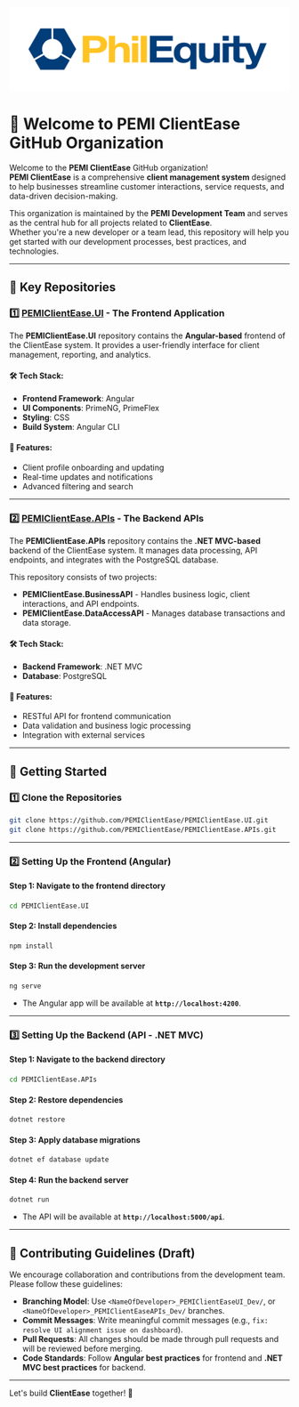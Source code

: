 ![PEMI Logo](./pemi_logo.png)

# 👋 Welcome to PEMI ClientEase GitHub Organization

Welcome to the **PEMI ClientEase** GitHub organization!  
**PEMI ClientEase** is a comprehensive **client management system** designed to help businesses streamline customer interactions, service requests, and data-driven decision-making.  

This organization is maintained by the **PEMI Development Team** and serves as the central hub for all projects related to **ClientEase**.  
Whether you're a new developer or a team lead, this repository will help you get started with our development processes, best practices, and technologies.

---

## 📂 Key Repositories

### 1️⃣ [PEMIClientEase.UI](https://github.com/PEMIClientEase/PEMIClientEase.UI) - The Frontend Application  
The **PEMIClientEase.UI** repository contains the **Angular-based** frontend of the ClientEase system. It provides a user-friendly interface for client management, reporting, and analytics.

#### 🛠️ Tech Stack:
- **Frontend Framework**: Angular  
- **UI Components**: PrimeNG, PrimeFlex  
- **Styling**: CSS  
- **Build System**: Angular CLI  

#### 🚀 Features:
- Client profile onboarding and updating  
- Real-time updates and notifications  
- Advanced filtering and search  

---

### 2️⃣ [PEMIClientEase.APIs](https://github.com/PEMIClientEase/PEMIClientEase.APIs) - The Backend APIs  
The **PEMIClientEase.APIs** repository contains the **.NET MVC-based** backend of the ClientEase system. It manages data processing, API endpoints, and integrates with the PostgreSQL database.

This repository consists of two projects:
- **PEMIClientEase.BusinessAPI** - Handles business logic, client interactions, and API endpoints.
- **PEMIClientEase.DataAccessAPI** - Manages database transactions and data storage.

#### 🛠️ Tech Stack:
- **Backend Framework**: .NET MVC  
- **Database**: PostgreSQL  

#### 🚀 Features:
- RESTful API for frontend communication  
- Data validation and business logic processing  
- Integration with external services  

---

## 🏁 Getting Started

### **1️⃣ Clone the Repositories**
```bash
git clone https://github.com/PEMIClientEase/PEMIClientEase.UI.git
git clone https://github.com/PEMIClientEase/PEMIClientEase.APIs.git
```

---

### **2️⃣ Setting Up the Frontend (Angular)**

#### **Step 1: Navigate to the frontend directory**
```bash
cd PEMIClientEase.UI
```

#### **Step 2: Install dependencies**
```bash
npm install
```

#### **Step 3: Run the development server**
```bash
ng serve
```
- The Angular app will be available at **`http://localhost:4200`**.

---

### **3️⃣ Setting Up the Backend (API - .NET MVC)**

#### **Step 1: Navigate to the backend directory**
```bash
cd PEMIClientEase.APIs
```

#### **Step 2: Restore dependencies**
```bash
dotnet restore
```

#### **Step 3: Apply database migrations**
```bash
dotnet ef database update
```

#### **Step 4: Run the backend server**
```bash
dotnet run
```
- The API will be available at **`http://localhost:5000/api`**.

---

## 🔧 Contributing Guidelines (Draft)

We encourage collaboration and contributions from the development team. Please follow these guidelines:

- **Branching Model**: Use `<NameOfDeveloper>_PEMIClientEaseUI_Dev/`, or `<NameOfDeveloper>_PEMIClientEaseAPIs_Dev/` branches.
- **Commit Messages**: Write meaningful commit messages (e.g., `fix: resolve UI alignment issue on dashboard`).
- **Pull Requests**: All changes should be made through pull requests and will be reviewed before merging.
- **Code Standards**: Follow **Angular best practices** for frontend and **.NET MVC best practices** for backend.

---

Let's build **ClientEase** together! 🚀
